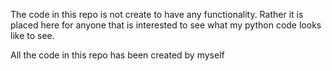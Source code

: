 The code in this repo is not create to have any functionality. Rather it is placed here for anyone that is interested to see what my python code looks like to see.

All the code in this repo has been created by myself
